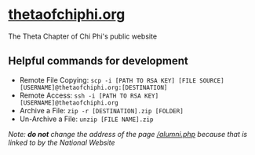 # [thetaofchiphi.org](thetaofchiphi.org)
The Theta Chapter of Chi Phi's public website

## Helpful commands for development ##
- Remote File Copying: `scp -i [PATH TO RSA KEY] [FILE SOURCE] [USERNAME]@thetaofchiphi.org:[DESTINATION]`
- Remote Access: `ssh -i [PATH TO RSA KEY] [USERNAME]@thetaofchiphi.org`
- Archive a File: `zip -r [DESTINATION].zip [FOLDER]`  
- Un-Archive a File: `unzip [FILE NAME].zip`

*Note: **do not** change the address of the page [/alumni.php](thetaofchiphi.org/alumni.php) because that is linked to by the National Website*
